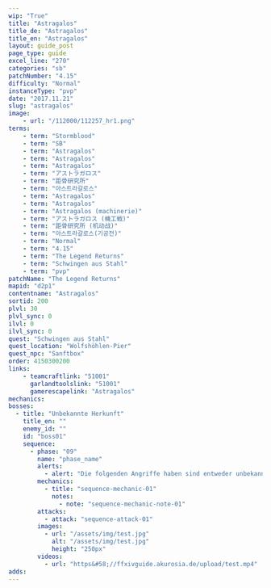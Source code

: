 ```yaml
---
wip: "True"
title: "Astragalos"
title_de: "Astragalos"
title_en: "Astragalos"
layout: guide_post
page_type: guide
excel_line: "270"
categories: "sb"
patchNumber: "4.15"
difficulty: "Normal"
instanceType: "pvp"
date: "2017.11.21"
slug: "astragalos"
image:
    - url: "/112000/112257_hr1.png"
terms:
    - term: "Stormblood"
    - term: "SB"
    - term: "Astragalos"
    - term: "Astragalos"
    - term: "Astragalos"
    - term: "アストラガロス"
    - term: "距骨研究所"
    - term: "아스트라갈로스"
    - term: "Astragalos"
    - term: "Astragalos"
    - term: "Astragalos (machinerie)"
    - term: "アストラガロス (機工戦)"
    - term: "距骨研究所 (机动战)"
    - term: "아스트라갈로스(기공전)"
    - term: "Normal"
    - term: "4.15"
    - term: "The Legend Returns"
    - term: "Schwingen aus Stahl"
    - term: "pvp"
patchName: "The Legend Returns"
mapid: "d2p1"
contentname: "Astragalos"
sortid: 200
plvl: 30
plvl_sync: 0
ilvl: 0
ilvl_sync: 0
quest: "Schwingen aus Stahl"
quest_location: "Wolfshöhlen-Pier"
quest_npc: "Sanftbox"
order: 4150300200
links:
    - teamcraftlink: "51001"
      garlandtoolslink: "51001"
      gamerescapelink: "Astragalos"
mechanics:
bosses:
  - title: "Unbekannte Herkunft"
    title_en: ""
    enemy_id: ""
    id: "boss01"
    sequence:
      - phase: "09"
        name: "phase_name"
        alerts:
          - alert: "Die folgenden Angriffe haben sind entweder unbekannt oder haben keine klare Herkunft"
        mechanics:
          - title: "sequence-mechanic-01"
            notes:
              - note: "sequence-mechanic-note-01"
        attacks:
          - attack: "sequence-attack-01"
        images:
          - url: "/assets/img/test.jpg"
            alt: "/assets/img/test.jpg"
            height: "250px"
        videos:
          - url: "https&#58;//ffxivguide.akurosia.de/upload/test.mp4"
adds:
---
```

